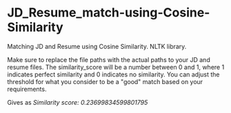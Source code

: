 # JD_Resume_match-using-Cosine-Similarity
Matching JD and Resume using Cosine Similarity.
NLTK library.

Make sure to replace the file paths with the actual paths to your JD and resume files. The similarity_score will be a number between 0 and 1, where 1 indicates perfect similarity and 0 indicates no similarity. 
You can adjust the threshold for what you consider to be a "good" match based on your requirements.


Gives as *Similarity score: 0.23699834599801795*
